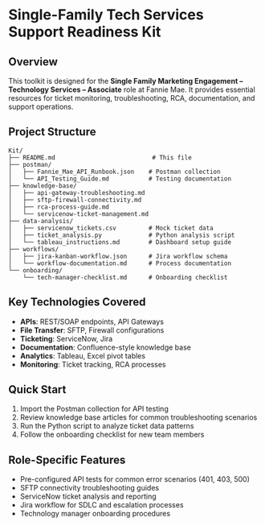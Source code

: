 # Single-Family Tech Services Support Readiness Kit

## Overview
This toolkit is designed for the **Single Family Marketing Engagement – Technology Services – Associate** role at Fannie Mae. It provides essential resources for ticket monitoring, troubleshooting, RCA, documentation, and support operations.

## Project Structure
```
Kit/
├── README.md                           # This file
├── postman/
│   ├── Fannie_Mae_API_Runbook.json    # Postman collection
│   └── API_Testing_Guide.md           # Testing documentation
├── knowledge-base/
│   ├── api-gateway-troubleshooting.md
│   ├── sftp-firewall-connectivity.md
│   ├── rca-process-guide.md
│   └── servicenow-ticket-management.md
├── data-analysis/
│   ├── servicenow_tickets.csv         # Mock ticket data
│   ├── ticket_analysis.py             # Python analysis script
│   └── tableau_instructions.md        # Dashboard setup guide
├── workflows/
│   ├── jira-kanban-workflow.json      # Jira workflow schema
│   └── workflow-documentation.md      # Process documentation
└── onboarding/
    └── tech-manager-checklist.md      # Onboarding checklist
```

## Key Technologies Covered
- **APIs**: REST/SOAP endpoints, API Gateways
- **File Transfer**: SFTP, Firewall configurations
- **Ticketing**: ServiceNow, Jira
- **Documentation**: Confluence-style knowledge base
- **Analytics**: Tableau, Excel pivot tables
- **Monitoring**: Ticket tracking, RCA processes

## Quick Start
1. Import the Postman collection for API testing
2. Review knowledge base articles for common troubleshooting scenarios
3. Run the Python script to analyze ticket data patterns
4. Follow the onboarding checklist for new team members

## Role-Specific Features
- Pre-configured API tests for common error scenarios (401, 403, 500)
- SFTP connectivity troubleshooting guides
- ServiceNow ticket analysis and reporting
- Jira workflow for SDLC and escalation processes
- Technology manager onboarding procedures

